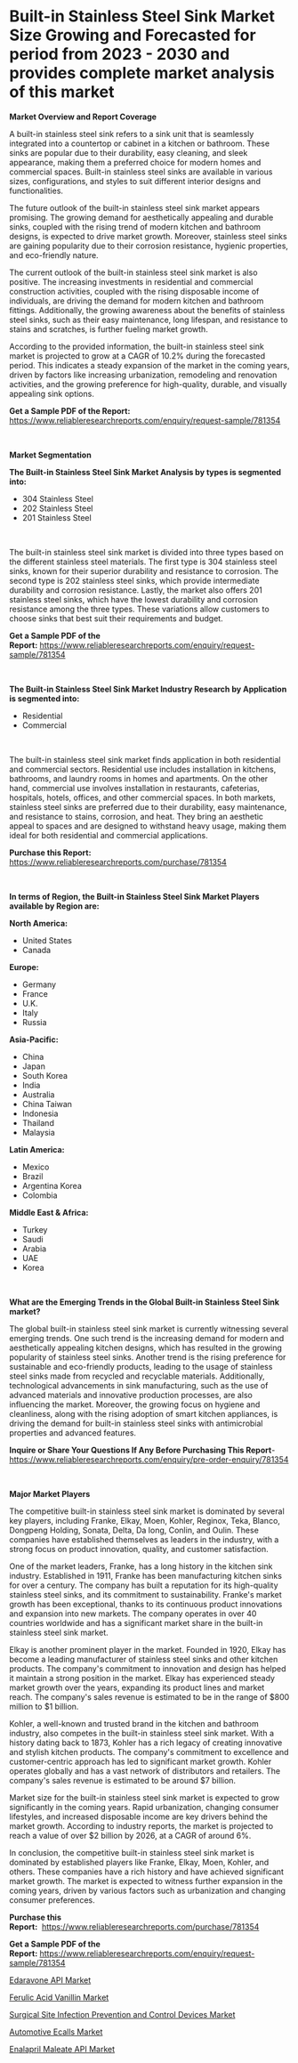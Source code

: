 <p><h1>Built-in Stainless Steel Sink Market Size Growing and Forecasted for period from 2023 - 2030 and provides complete market analysis of this market</h1></p><p><strong>Market Overview and Report Coverage</strong></p>
<p><p>A built-in stainless steel sink refers to a sink unit that is seamlessly integrated into a countertop or cabinet in a kitchen or bathroom. These sinks are popular due to their durability, easy cleaning, and sleek appearance, making them a preferred choice for modern homes and commercial spaces. Built-in stainless steel sinks are available in various sizes, configurations, and styles to suit different interior designs and functionalities.</p><p>The future outlook of the built-in stainless steel sink market appears promising. The growing demand for aesthetically appealing and durable sinks, coupled with the rising trend of modern kitchen and bathroom designs, is expected to drive market growth. Moreover, stainless steel sinks are gaining popularity due to their corrosion resistance, hygienic properties, and eco-friendly nature.</p><p>The current outlook of the built-in stainless steel sink market is also positive. The increasing investments in residential and commercial construction activities, coupled with the rising disposable income of individuals, are driving the demand for modern kitchen and bathroom fittings. Additionally, the growing awareness about the benefits of stainless steel sinks, such as their easy maintenance, long lifespan, and resistance to stains and scratches, is further fueling market growth.</p><p>According to the provided information, the built-in stainless steel sink market is projected to grow at a CAGR of 10.2% during the forecasted period. This indicates a steady expansion of the market in the coming years, driven by factors like increasing urbanization, remodeling and renovation activities, and the growing preference for high-quality, durable, and visually appealing sink options.</p></p>
<p><strong>Get a Sample PDF of the Report:</strong> <a href="https://www.reliableresearchreports.com/enquiry/request-sample/781354">https://www.reliableresearchreports.com/enquiry/request-sample/781354</a></p>
<p>&nbsp;</p>
<p><strong>Market Segmentation</strong></p>
<p><strong>The Built-in Stainless Steel Sink Market Analysis by types is segmented into:</strong></p>
<p><ul><li>304 Stainless Steel</li><li>202 Stainless Steel</li><li>201 Stainless Steel</li></ul></p>
<p>&nbsp;</p>
<p><p>The built-in stainless steel sink market is divided into three types based on the different stainless steel materials. The first type is 304 stainless steel sinks, known for their superior durability and resistance to corrosion. The second type is 202 stainless steel sinks, which provide intermediate durability and corrosion resistance. Lastly, the market also offers 201 stainless steel sinks, which have the lowest durability and corrosion resistance among the three types. These variations allow customers to choose sinks that best suit their requirements and budget.</p></p>
<p><strong>Get a Sample PDF of the Report:</strong>&nbsp;<a href="https://www.reliableresearchreports.com/enquiry/request-sample/781354">https://www.reliableresearchreports.com/enquiry/request-sample/781354</a></p>
<p>&nbsp;</p>
<p><strong>The Built-in Stainless Steel Sink Market Industry Research by Application is segmented into:</strong></p>
<p><ul><li>Residential</li><li>Commercial</li></ul></p>
<p>&nbsp;</p>
<p><p>The built-in stainless steel sink market finds application in both residential and commercial sectors. Residential use includes installation in kitchens, bathrooms, and laundry rooms in homes and apartments. On the other hand, commercial use involves installation in restaurants, cafeterias, hospitals, hotels, offices, and other commercial spaces. In both markets, stainless steel sinks are preferred due to their durability, easy maintenance, and resistance to stains, corrosion, and heat. They bring an aesthetic appeal to spaces and are designed to withstand heavy usage, making them ideal for both residential and commercial applications.</p></p>
<p><strong>Purchase this Report:</strong>&nbsp; <a href="https://www.reliableresearchreports.com/purchase/781354">https://www.reliableresearchreports.com/purchase/781354</a></p>
<p>&nbsp;</p>
<p><strong>In terms of Region, the Built-in Stainless Steel Sink Market Players available by Region are:</strong></p>
<p>
    <p> <strong> North America: </strong>
        <ul>
            <li>United States</li>
            <li>Canada</li>
        </ul>
        </p> 
    <p> <strong> Europe: </strong>
        <ul>
            <li>Germany</li>
            <li>France</li>
            <li>U.K.</li>
            <li>Italy</li>
            <li>Russia</li>
        </ul>
        </p> 
    <p> <strong> Asia-Pacific: </strong>
        <ul>
            <li>China</li>
            <li>Japan</li>
            <li>South Korea</li>
            <li>India</li>
            <li>Australia</li>
            <li>China Taiwan</li>
            <li>Indonesia</li>
            <li>Thailand</li>
            <li>Malaysia</li>
        </ul>
        </p> 
    <p> <strong> Latin America: </strong>
        <ul>
            <li>Mexico</li>
            <li>Brazil</li>
            <li>Argentina Korea</li>
            <li>Colombia</li>
        </ul>
        </p> 
    <p> <strong> Middle East & Africa: </strong>
        <ul>
            <li>Turkey</li>
            <li>Saudi</li>
            <li>Arabia</li>
            <li>UAE</li>
            <li>Korea</li>
        </ul>
    </p>
    </p>
<p>&nbsp;</p>
<p><strong>What are the Emerging Trends in the Global Built-in Stainless Steel Sink market?</strong></p>
<p><p>The global built-in stainless steel sink market is currently witnessing several emerging trends. One such trend is the increasing demand for modern and aesthetically appealing kitchen designs, which has resulted in the growing popularity of stainless steel sinks. Another trend is the rising preference for sustainable and eco-friendly products, leading to the usage of stainless steel sinks made from recycled and recyclable materials. Additionally, technological advancements in sink manufacturing, such as the use of advanced materials and innovative production processes, are also influencing the market. Moreover, the growing focus on hygiene and cleanliness, along with the rising adoption of smart kitchen appliances, is driving the demand for built-in stainless steel sinks with antimicrobial properties and advanced features.</p></p>
<p><strong>Inquire or Share Your Questions If Any Before Purchasing This Report</strong>- <a href="https://www.reliableresearchreports.com/enquiry/pre-order-enquiry/781354">https://www.reliableresearchreports.com/enquiry/pre-order-enquiry/781354</a></p>
<p>&nbsp;</p>
<p><strong>Major Market Players</strong></p>
<p><p>The competitive built-in stainless steel sink market is dominated by several key players, including Franke, Elkay, Moen, Kohler, Reginox, Teka, Blanco, Dongpeng Holding, Sonata, Delta, Da long, Conlin, and Oulin. These companies have established themselves as leaders in the industry, with a strong focus on product innovation, quality, and customer satisfaction.</p><p>One of the market leaders, Franke, has a long history in the kitchen sink industry. Established in 1911, Franke has been manufacturing kitchen sinks for over a century. The company has built a reputation for its high-quality stainless steel sinks, and its commitment to sustainability. Franke's market growth has been exceptional, thanks to its continuous product innovations and expansion into new markets. The company operates in over 40 countries worldwide and has a significant market share in the built-in stainless steel sink market.</p><p>Elkay is another prominent player in the market. Founded in 1920, Elkay has become a leading manufacturer of stainless steel sinks and other kitchen products. The company's commitment to innovation and design has helped it maintain a strong position in the market. Elkay has experienced steady market growth over the years, expanding its product lines and market reach. The company's sales revenue is estimated to be in the range of $800 million to $1 billion.</p><p>Kohler, a well-known and trusted brand in the kitchen and bathroom industry, also competes in the built-in stainless steel sink market. With a history dating back to 1873, Kohler has a rich legacy of creating innovative and stylish kitchen products. The company's commitment to excellence and customer-centric approach has led to significant market growth. Kohler operates globally and has a vast network of distributors and retailers. The company's sales revenue is estimated to be around $7 billion.</p><p>Market size for the built-in stainless steel sink market is expected to grow significantly in the coming years. Rapid urbanization, changing consumer lifestyles, and increased disposable income are key drivers behind the market growth. According to industry reports, the market is projected to reach a value of over $2 billion by 2026, at a CAGR of around 6%.</p><p>In conclusion, the competitive built-in stainless steel sink market is dominated by established players like Franke, Elkay, Moen, Kohler, and others. These companies have a rich history and have achieved significant market growth. The market is expected to witness further expansion in the coming years, driven by various factors such as urbanization and changing consumer preferences.</p></p>
<p><strong>Purchase this Report:</strong>&nbsp;&nbsp;<a href="https://www.reliableresearchreports.com/purchase/781354">https://www.reliableresearchreports.com/purchase/781354</a></p>
<p></p>
<p><strong>Get a Sample PDF of the Report:</strong>&nbsp;<a href="https://www.reliableresearchreports.com/enquiry/request-sample/781354">https://www.reliableresearchreports.com/enquiry/request-sample/781354</a></p>
<p><p><a href="https://github.com/gaydyna/Market-Research-Report-List-1/blob/main/edaravone-api-market.md">Edaravone API Market</a></p><p><a href="https://medium.com/@ebbakautzer/ferulic-acid-vanillin-market-size-market-outlook-and-market-forecast-2023-to-2030-ade533e50d50">Ferulic Acid Vanillin Market</a></p><p><a href="https://medium.com/@brayanborer/surgical-site-infection-prevention-and-control-devices-market-report-reveals-the-latest-trends-and-4e693ba290c1">Surgical Site Infection Prevention and Control Devices Market</a></p><p><a href="https://www.linkedin.com/pulse/automotive-ecalls-market-insights-players-forecast-till/">Automotive Ecalls Market</a></p><p><a href="https://github.com/amonskiyk/Market-Research-Report-List-1/blob/main/enalapril-maleate-api-market.md">Enalapril Maleate API Market</a></p></p>